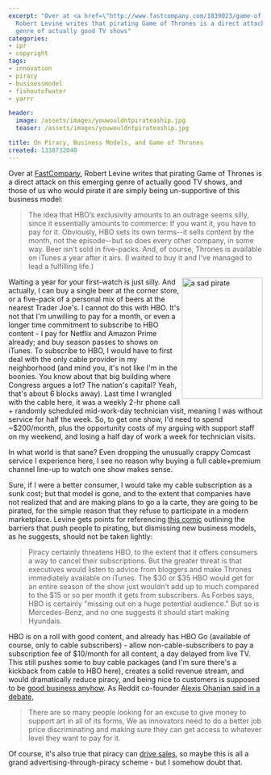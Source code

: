 ```yaml
---
excerpt: "Over at <a href=\"http://www.fastcompany.com/1839023/game-of-thrones-pirates-could-learn-a-thing-or-two-from-the-lannisters-about-paying-debts\">FastCompany</a>,
  Robert Levine writes that pirating Game of Thrones is a direct attack on this emerging
  genre of actually good TV shows"
categories:
- ipr
- copyright
tags:
- innovation
- piracy
- businessmodel
- fishoutofwater
- yarrr

header:
  image: /assets/images/youwouldntpirateaship.jpg
  teaser: /assets/images/youwouldntpirateaship.jpg

title: On Piracy, Business Models, and Game of Thrones
created: 1338732040
---
```

Over at <a href="http://www.fastcompany.com/1839023/game-of-thrones-pirates-could-learn-a-thing-or-two-from-the-lannisters-about-paying-debts">FastCompany</a>, Robert Levine writes that pirating Game of Thrones is a direct attack on this emerging genre of actually good TV shows, and those of us who would pirate it are simply being un-supportive of this business model:

<blockquote>The idea that HBO’s exclusivity amounts to an outrage seems silly, since it essentially amounts to commerce: If you want it, you have to pay for it. Obviously, HBO sets its own terms--it sells content by the month, not the episode--but so does every other company, in some way. Beer isn’t sold in five-packs. And, of course, Thrones is available on iTunes a year after it airs. (I waited to buy it and I’ve managed to lead a fulfilling life.)</blockquote>

<div style="float: right"><a href="http://www.flickr.com/photos/akbuthod/1455943392/" title="a sad pirate by amy_b, on Flickr"><img src="http://farm2.staticflickr.com/1230/1455943392_091fc208e7_m.jpg" width="160" height="240" alt="a sad pirate"></a></div>Waiting a year for your first-watch is just silly.  And actually, I can buy a single beer at the corner store, or a five-pack of a personal mix of beers at the nearest Trader Joe's.  I cannot do this with HBO.  It's not that I'm unwilling to pay for a month, or even a longer time commitment to subscribe to HBO content - I pay for Netflix and Amazon Prime already; and buy season passes to shows on iTunes.  To subscribe to HBO, I would have to first deal with the only cable provider in my neighborhood (and mind you, it's not like I'm in the boonies.  You know about that big building where Congress argues a lot?  The nation's capital?  Yeah, that's about 6 blocks away).  Last time I wrangled with the cable here, it was a weekly 2-hr phone call + randomly scheduled mid-work-day technician visit, meaning I was without service for half the week.  So, to get one show, I'd need to spend ~$200/month, plus the opportunity costs of my arguing with support staff on my weekend, and losing a half day of work a week for technician visits.

In what world is that sane?  Even dropping the unusually crappy Comcast service I experience here, I see no reason why buying a full cable+premium channel line-up to watch one show makes sense.

Sure, if I were a better consumer, I would take my cable subscription as a sunk cost; but that model is gone, and to the extent that companies have not realized that and are making plans to go a la carte, they are going to be pirated, for the simple reason that they refuse to participate in a modern marketplace.  Levine gets points for referencing <a href="http://theoatmeal.com/comics/game_of_thrones">this comic</a> outlining the barriers that push people to pirating, but dismissing new business models, as he suggests, should not be taken lightly:

<blockquote>Piracy certainly threatens HBO, to the extent that it offers consumers a way to cancel their subscriptions. But the greater threat is that executives would listen to advice from bloggers and make Thrones immediately available on iTunes. The $30 or $35 HBO would get for an entire season of the show just wouldn’t add up to much compared to the $15 or so per month it gets from subscribers. As Forbes says, HBO is certainly "missing out on a huge potential audience." But so is Mercedes-Benz, and no one suggests it should start making Hyundais.</blockquote>

HBO is on a roll with good content, and already has HBO Go (available of course, only to cable subscribers) - allow non-cable-subscribers to pay a subscription fee of $10/month for all content, a day delayed from live TV.  This still pushes some to buy cable packages (and I'm sure there's a kickback from cable to HBO here), creates a solid revenue stream, and would dramatically reduce piracy, and being nice to customers is supposed to be <a href="http://www.forbes.com/sites/insertcoin/2012/02/03/you-will-never-kill-piracy-and-piracy-will-never-kill-you/">good business anyhow</a>.  As Reddit co-founder <a href="http://www.fastcompany.com/1834779/reddit-sopa-antipiracy-the-band-levon-helm-epic-debate">Alexis Ohanian said in a debate</a>,

<blockquote>There are so many people looking for an excuse to give money to support art in all of its forms, We as innovators need to do a better job price discriminating and making sure they can get access to whatever level they want to pay for it.</blockquote>

Of course, it's also true that piracy can <a href="http://boingboing.net/2012/05/21/former-warner-music-cto-of-co.html">drive sales</a>, so maybe this is all a grand advertising-through-piracy scheme - but I somehow doubt that.
